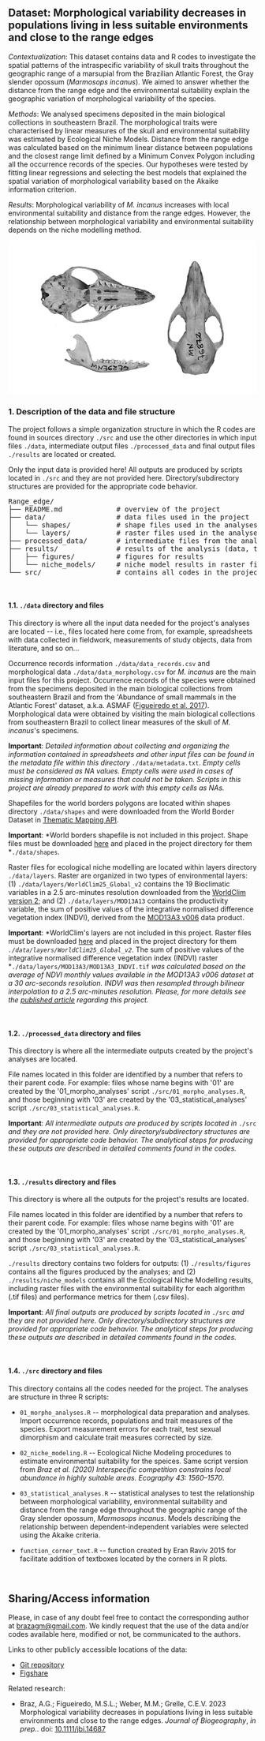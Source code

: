 Dataset: Morphological variability decreases in populations living in less suitable environments and close to the range edges
-----

*Contextualization*: This dataset contains data and R codes to investigate the spatial patterns of the intraspecific variability of skull traits throughout the geographic range of a marsupial from the Brazilian Atlantic Forest, the Gray slender opossum (<i>Marmosops incanus</i>). We aimed to answer whether the distance from the range edge and the environmental suitability explain the geographic variation of morphological variability of the species.

*Methods*: We analysed specimens deposited in the main biological collections in southeastern Brazil. The morphological traits were characterised by linear measures of the skull and environmental suitability was estimated by Ecological Niche Models. Distance from the range edge was calculated based on the minimum linear distance between populations and the closest range limit defined by a Minimum Convex Polygon including all the occurrence records of the species. Our hypotheses were tested by fitting linear regressions and selecting the best models that explained the spatial variation of morphological variability based on the Akaike information criterion.

*Results*: Morphological variability of <i>M. incanus</i> increases with local environmental suitability and distance from the range edges. However, the relationship between morphological variability and environmental suitability depends on the niche modelling method.

![<font size="2">*Upper and lower skull view and lateral view of the mandible from a specimen of Gray slender opossum, <i>Marmosops incanus</i>.</font>*](https://github.com/brazagm/Range_edge/blob/master/README_skull.png?raw=true)


### 1. Description of the data and file structure

The project follows a simple organization structure in which the R codes are found in sources directory `./src` and use the other directories in which input files `./data`, intermediate output files `./processed_data` and final output files `./results` are located or created.  

Only the input data is provided here! All outputs are produced by scripts located in `./src` and they are not provided here. Directory/subdirectory structures are provided for the appropriate code behavior.

<pre>
Range_edge/  
├── README.md             # overview of the project  
├── data/                 # data files used in the project  
│   └── shapes/           # shape files used in the analyses
│   └── layers/           # raster files used in the analyses
├── processed_data/       # intermediate files from the analysis  
├── results/              # results of the analysis (data, tables, figures)
│   ├── figures/          # figures for results  
│   └── niche_models/     # niche model results in raster files  
└── src/                  # contains all codes in the project  
</pre>

<br>

#### 1.1. `./data` directory and files

This directory is where all the input data needed for the project's analyses are located -- i.e., files located here come from, for example, spreadsheets with data collected in fieldwork, measurements of study objects, data from literature, and so on...

Occurrence records information `./data/data_records.csv` and morphological data `./data/data_morphology.csv` for *M. incanus* are the main input files for this project. Occurrence records of the species were obtained from the specimens deposited in the main biological collections from southeastern Brazil and from the 'Abundance of small mammals in the Atlantic Forest' dataset, a.k.a. ASMAF ([Figueiredo et al. 2017](http://doi.wiley.com/10.1002/ecy.2005)). Morphological data were obtained by visiting the main biological collections from southeastern Brazil to collect linear measures of the skull of *M. incanus*'s specimens.

**Important**: *Detailed information about collecting and organizing the information contained in spreadsheets and other input files can be found in the metadata file within this directory* `./data/metadata.txt`. *Empty cells must be considered as NA values. Empty cells were used in cases of missing information or measures that could not be taken. Scripts in this project are already prepared to work with this empty cells as NAs.*

Shapefiles for the world borders polygons are located within shapes directory `./data/shapes` and were downloaded from the World Border Dataset in [Thematic Mapping API](https://thematicmapping.org/downloads/world_borders.php).

**Important**: *World borders shapefile is not included in this project. Shape files must be downloaded [here](https://thematicmapping.org/downloads/world_borders.php) and placed in the project directory for them *`./data/shapes`.

Raster files for ecological niche modelling are located within layers directory `./data/layers`. Raster are organized in two types of environmental layers: (1) `./data/layers/WorldClim25_Global_v2` contains the 19 Bioclimatic variables in a 2.5 arc-minutes resolution downloaded from the [WorldClim version 2](https://www.worldclim.org/data/worldclim21.html); and (2) `./data/layers/MOD13A13`
contains the productivity variable, the sum of positive values of the integrative normalised difference vegetation index (INDVI), derived from the [MOD13A3 v006](https://lpdaac.usgs.gov/products/mod13a3v006/) data product.

**Important**: *WorldClim's layers are not included in this project. Raster files must be downloaded [here](https://www.worldclim.org/data/worldclim21.html) and placed in the project directory for them *`./data/layers/WorldClim25_Global_v2`*. The sum of positive values of the integrative normalised difference vegetation index (INDVI) raster *`./data/layers/MOD13A3/MOD13A3_INDVI.tif` *was calculated based on the average of NDVI monthly values available in the MOD13A3 v006 dataset at a 30 arc-seconds resolution. INDVI was then resampled through bilinear interpolation to a 2.5 arc-minutes resolution. Please, for more details see the [published article](http://doi.wiley.com/10.1111/jbi.14687) regarding this project.*

<br>

#### 1.2. `./processed_data` directory and files
This directory is where all the intermediate outputs created by the project's analyses are located.

File names located in this folder are identified by a number that refers to their parent code. For example: files whose name begins with '01' are created by the '01_morpho_analyses' script `./src/01_morpho_analyses.R`, and those beginning with '03' are created by the '03_statistical_analyses' script `./src/03_statistical_analyses.R`. 

**Important**: *All intermediate outputs are produced by scripts located in* `./src` *and they are not provided here. Only directory/subdirectory structures are provided for appropriate code behavior. The analytical steps for producing these outputs are described in detailed comments found in the codes.*

<br>

#### 1.3. `./results` directory and files
This directory is where all the outputs for the project's results are located.

File names located in this folder are identified by a number that refers to their parent code. For example: files whose name begins with '01' are created by the '01_morpho_analyses' script `./src/01_morpho_analyses.R`, and those beginning with '03' are created by the '03_statistical_analyses' script `./src/03_statistical_analyses.R`. 

`./results` directory contains two folders for outputs: (1) `./results/figures` contains all the figures produced by the analyses; and (2) `./results/niche_models`
contains all the Ecological Niche Modelling results, including raster files with the environmental suitability for each algorithm (.tif files) and performance metrics for them (.csv files).

**Important**: *All final outputs are produced by scripts located in* `./src` *and they are not provided here. Only directory/subdirectory structures are provided for appropriate code behavior. The analytical steps for producing these outputs are described in detailed comments found in the codes.*

<br>

#### 1.4. `./src` directory and files

This directory contains all the codes needed for the project. The analyses are structure in three R scripts:

  - `01_morpho_analyses.R` -- morphological data preparation and analyses. Import occurrence records, populations and trait measures of the species. Export measurement errors for each trait, test sexual dimorphism and calculate trait measures corrected by size.
  
  - `02_niche_modeling.R` -- Ecological Niche Modeling procedures to estimate environmental suitability for the speices. Same script version from *Braz et al. (2020) Interspecific competition constrains local abundance in highly suitable areas. Ecography 43: 1560–1570*.
  
  - `03_statistical_analyses.R` -- statistical analyses to test the relationship between morphological variability, environmental suitability and distance from the range edge throughout the geographic range of the Gray slender opossum, *Marmosops incanus*. Models describing the relationship between dependent-independent variables were selected using the Akaike criteria.
  
  - `function_corner_text.R` -- function created by Eran Raviv 2015 for facilitate addition of textboxes located by the corners in R plots.

<br>

## Sharing/Access information
Please, in case of any doubt feel free to contact the corresponding author at brazagm@gmail.com. We kindly request that the use of the data and/or codes available here, modified or not, be communicated to the authors. 

Links to other publicly accessible locations of the data:  

  - [Git repository](https://github.com/brazagm/Range_edge)  
  - [Figshare](https://figshare.com/articles/dataset/Marmosops_incanus_occurrence_records_and_morphological_data/22790000)
  
Related research:  

  - Braz, A.G.; Figueiredo, M.S.L.; Weber, M.M.; Grelle, C.E.V. 2023 Morphological variability decreases in populations living in less suitable environments and close to the range edges. *Journal of Biogeography*, *in prep.*. doi: [10.1111/jbi.14687](http://doi.wiley.com/10.1111/jbi.14687)

